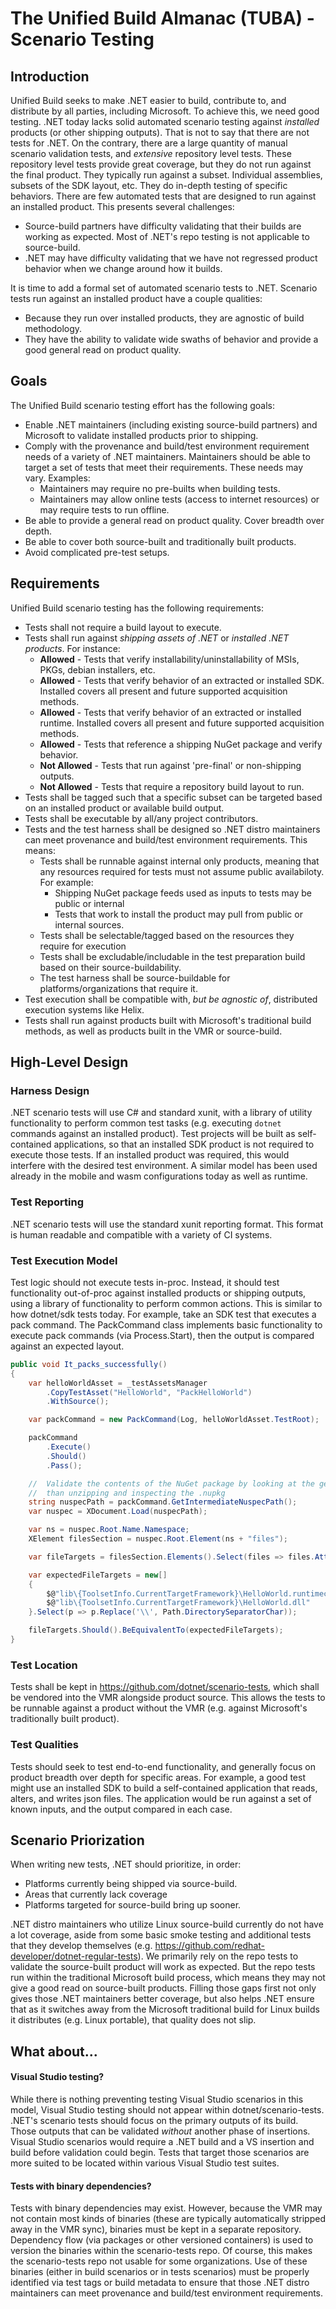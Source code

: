 # The Unified Build Almanac (TUBA) - Scenario Testing

## Introduction

Unified Build seeks to make .NET easier to build, contribute to, and distribute by all parties, including Microsoft. To achieve this, we need good testing. .NET today lacks solid automated scenario testing against *installed* products (or other shipping outputs). That is not to say that there are not tests for .NET. On the contrary, there are a large quantity of manual scenario validation tests, and *extensive* repository level tests. These repository level tests provide great coverage, but they do not run against the final product. They typically run against a subset. Individual assemblies, subsets of the SDK layout, etc. They do in-depth testing of specific behaviors. There are few automated tests that are designed to run against an installed product. This presents several challenges:
- Source-build partners have difficulty validating that their builds are working as expected. Most of .NET's repo testing is not applicable to source-build.
- .NET may have difficulty validating that we have not regressed product behavior when we change around how it builds.

It is time to add a formal set of automated scenario tests to .NET. Scenario tests run against an installed product have a couple qualities:
- Because they run over installed products, they are agnostic of build methodology.
- They have the ability to validate wide swaths of behavior and provide a good general read on product quality.

## Goals

The Unified Build scenario testing effort has the following goals:
- Enable .NET maintainers (including existing source-build partners) and Microsoft to validate installed products prior to shipping.
- Comply with the provenance and build/test environment requirement needs of a variety of .NET maintainers. Maintainers should be able to target a set of tests that meet their requirements. These needs may vary. Examples:
  - Maintainers may require no pre-builts when building tests.
  - Maintainers may allow online tests (access to internet resources) or may require tests to run offline.
- Be able to provide a general read on product quality. Cover breadth over depth.
- Be able to cover both source-built and traditionally built products.
- Avoid complicated pre-test setups.

## Requirements

Unified Build scenario testing has the following requirements:

- Tests shall not require a build layout to execute.
- Tests shall run against *shipping assets of .NET* or *installed .NET products*. For instance:
  - **Allowed** - Tests that verify installability/uninstallability of MSIs, PKGs, debian installers, etc.
  - **Allowed** - Tests that verify behavior of an extracted or installed SDK. Installed covers all present and future supported acquisition methods.
  - **Allowed** - Tests that verify behavior of an extracted or installed runtime. Installed covers all present and future supported acquisition methods.
  - **Allowed** - Tests that reference a shipping NuGet package and verify behavior.
  - **Not Allowed** - Tests that run against 'pre-final' or non-shipping outputs.
  - **Not Allowed** - Tests that require a repository build layout to run.
- Tests shall be tagged such that a specific subset can be targeted based on an installed product or available build output.
- Tests shall be executable by all/any project contributors.
- Tests and the test harness shall be designed so .NET distro maintainers can meet provenance and build/test environment requirements. This means:
  - Tests shall be runnable against internal only products, meaning that any resources required for tests must not assume public availabiloty. For example:
    - Shipping NuGet package feeds used as inputs to tests may be public or internal
    - Tests that work to install the product may pull from public or internal sources.
  - Tests shall be selectable/tagged based on the resources they require for execution
  - Tests shall be excludable/includable in the test preparation build based on their source-buildability.
  - The test harness shall be source-buildable for platforms/organizations that require it.
- Test execution shall be compatible with, *but be agnostic of*, distributed execution systems like Helix.
- Tests shall run against products built with Microsoft's traditional build methods, as well as products built in the VMR or source-build.

## High-Level Design

### Harness Design

.NET scenario tests will use C# and standard xunit, with a library of utility functionality to perform common test tasks (e.g. executing `dotnet` commands against an installed product). Test projects will be built as self-contained applications, so that an installed SDK product is not required to execute those tests. If an installed product was required, this would interfere with the desired test environment. A similar model has been used already in the mobile and wasm configurations today as well as runtime.

### Test Reporting

.NET scenario tests will use the standard xunit reporting format. This format is human readable and compatible with a variety of CI systems.

### Test Execution Model

Test logic should not execute tests in-proc. Instead, it should test functionality out-of-proc against installed products or shipping outputs, using a library of functionality to perform common actions. This is similar to how dotnet/sdk tests today. For example, take an SDK test that executes a pack command. The PackCommand class implements basic functionality to execute pack commands (via Process.Start), then the output is compared against an expected layout.

```csharp
public void It_packs_successfully()
{
    var helloWorldAsset = _testAssetsManager
        .CopyTestAsset("HelloWorld", "PackHelloWorld")
        .WithSource();

    var packCommand = new PackCommand(Log, helloWorldAsset.TestRoot);

    packCommand
        .Execute()
        .Should()
        .Pass();

    //  Validate the contents of the NuGet package by looking at the generated .nuspec file, as that's simpler
    //  than unzipping and inspecting the .nupkg
    string nuspecPath = packCommand.GetIntermediateNuspecPath();
    var nuspec = XDocument.Load(nuspecPath);

    var ns = nuspec.Root.Name.Namespace;
    XElement filesSection = nuspec.Root.Element(ns + "files");

    var fileTargets = filesSection.Elements().Select(files => files.Attribute("target").Value).ToList();

    var expectedFileTargets = new[]
    {
        $@"lib\{ToolsetInfo.CurrentTargetFramework}\HelloWorld.runtimeconfig.json",
        $@"lib\{ToolsetInfo.CurrentTargetFramework}\HelloWorld.dll"
    }.Select(p => p.Replace('\\', Path.DirectorySeparatorChar));

    fileTargets.Should().BeEquivalentTo(expectedFileTargets);
}
```

### Test Location

Tests shall be kept in https://github.com/dotnet/scenario-tests, which shall be vendored into the VMR alongside product source. This allows the tests to be runnable against a product without the VMR (e.g. against Microsoft's traditionally built product).

### Test Qualities

Tests should seek to test end-to-end functionality, and generally focus on product breadth over depth for specific areas. For example, a good test might use an installed SDK to build a self-contained application that reads, alters, and writes json files. The application would be run against a set of known inputs, and the output compared in each case.

## Scenario Priorization

When writing new tests, .NET should prioritize, in order:
- Platforms currently being shipped via source-build.
- Areas that currently lack coverage
- Platforms targeted for source-build bring up sooner.

.NET distro maintainers who utilize Linux source-build currently do not have a lot coverage, aside from some basic smoke testing and additional tests that they develop themselves (e.g. https://github.com/redhat-developer/dotnet-regular-tests). We primarily rely on the repo tests to validate the source-built product will work as expected. But the repo tests run within the traditional Microsoft build process, which means they may not give a good read on source-built products. Filling those gaps first not only gives those .NET maintainers better coverage, but also helps .NET ensure that as it switches away from the Microsoft traditional build for Linux builds it distributes (e.g. Linux portable), that quality does not slip.

## What about...

#### Visual Studio testing?

While there is nothing preventing testing Visual Studio scenarios in this model, Visual Studio testing should not appear within dotnet/scenario-tests. .NET's scenario tests should focus on the primary outputs of its build. Those outputs that can be validated *without* another phase of insertions. Visual Studio scenarios would require a .NET build and a VS insertion and build before validation could begin. Tests that target those scenarios are more suited to be located within various Visual Studio test suites.

#### Tests with binary dependencies?

Tests with binary dependencies may exist. However, because the VMR may not contain most kinds of binaries (these are typically automatically stripped away in the VMR sync), binaries must be kept in a separate repository. Dependency flow (via packages or other versioned containers) is used to version the binaries within the scenario-tests repo. Of course, this makes the scenario-tests repo not usable for some organizations. Use of these binaries (either in build scenarios or in tests scenarios) must be properly identified via test tags or build metadata to ensure that those .NET distro maintainers can meet provenance and build/test environment requirements.

